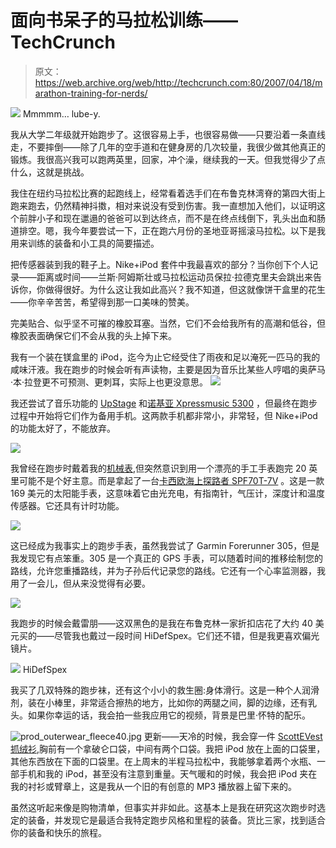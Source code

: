 # 面向书呆子的马拉松训练——TechCrunch

> 原文：<https://web.archive.org/web/http://techcrunch.com:80/2007/04/18/marathon-training-for-nerds/>

![](img/4f192f1fdc2a5d8aeb83fa6a799db02f.png)
Mmmmm… lube-y.

我从大学二年级就开始跑步了。这很容易上手，也很容易做——只要沿着一条直线走，不要摔倒——除了几年的空手道和在健身房的几次较量，我很少做其他真正的锻炼。我很高兴我可以跑两英里，回家，冲个澡，继续我的一天。但我觉得少了点什么，这就是挑战。

我住在纽约马拉松比赛的起跑线上，经常看着选手们在布鲁克林湾脊的第四大街上跑来跑去，仍然精神抖擞，相对来说没有受到伤害。我一直想加入他们，以证明这个前胖小子和现在邋遢的爸爸可以到达终点，而不是在终点线倒下，乳头出血和肠道排空。嗯，我今年要尝试一下，正在跑六月份的圣地亚哥摇滚马拉松。以下是我用来训练的装备和小工具的简要描述。

把传感器装到我的鞋子上。Nike+iPod 套件中我最喜欢的部分？当你创下个人记录——距离或时间——兰斯·阿姆斯壮或马拉松运动员保拉·拉德克里夫会跳出来告诉你，你做得很好。为什么这让我如此高兴？我不知道，但这就像饼干盒里的花生——你辛辛苦苦，希望得到那一口美味的赞美。

完美贴合、似乎坚不可摧的橡胶耳塞。当然，它们不会给我所有的高潮和低谷，但橡胶表面确保它们不会从我的头上掉下来。

我有一个装在镁盒里的 iPod，迄今为止它经受住了雨夜和足以淹死一匹马的我的咸味汗液。我在跑步的时候会听有声读物，主要是因为音乐比某些人哼唱的奥萨马·本·拉登更不可预测、更刺耳，实际上也更没意思。
![](img/d7526e3102c76b40f8774a81c85bfcf8.png)

我还尝试了音乐功能的 [UpStage](https://web.archive.org/web/20201028235846/http://crunchgear.com/2007/04/04/sprint-upstage-video-review/) 和[诺基亚 Xpressmusic 5300](https://web.archive.org/web/20201028235846/http://crunchgear.com/2007/03/03/nokia-5300-xpressmusic-hands-on/) ，但最终在跑步过程中开始将它们作为备用手机。这两款手机都非常小，非常轻，但 Nike+iPod 的功能太好了，不能放弃。

![](img/14c0cb8c786c2082daaa2d36ead57bfc.png)

我曾经在跑步时戴着我的[机械表](https://web.archive.org/web/20201028235846/http://www.wristwatchreview.com/2006/11/12/review-omega-seamaster-professional-300m-22258000-chrono-diver/#comments),但突然意识到用一个漂亮的手工手表跑完 20 英里可能不是个好主意。而是拿起了一台[卡西欧海上探路者 SPF70T-7V](https://web.archive.org/web/20201028235846/http://www.amazon.com/gp/product/B000FPX5YI/ref=dp_also-recommended_1/002-7953171-3305607?ie=UTF8&n=3367581&s=jewelry) 。这是一款 169 美元的太阳能手表，这意味着它由光充电，有指南针，气压计，深度计和温度传感器。它还具有计时功能。

![](img/88cd45d74e01494df70ce2e7d370a4cd.png)

这已经成为我事实上的跑步手表，虽然我尝试了 Garmin Forerunner 305，但是我发现它有点笨重。305 是一个真正的 GPS 手表，可以随着时间的推移绘制您的路线，允许您重播路线，并为子孙后代记录您的路线。它还有一个心率监测器，我用了一会儿，但从来没觉得有必要。

![](img/c615d73a9a7c7d457e052a8ac9760313.png)

我跑步的时候会戴雷朋——这双黑色的是我在布鲁克林一家折扣店花了大约 40 美元买的——尽管我也戴过一段时间 HiDefSpex。它们还不错，但是我更喜欢偏光镜片。

![](img/76845845585e77b170bf87a49fb83191.png)
HiDefSpex

我买了几双特殊的跑步袜，还有这个小小的救生圈:身体滑行。这是一种个人润滑剂，装在小棒里，非常适合擦热的地方，比如你的两腿之间，脚的边缘，还有乳头。如果你幸运的话，我会拍一些我应用它的视频，背景是巴里·怀特的配乐。

![prod_outerwear_fleece40.jpg](img/1abf7dfb6a16f6cf74b321e7dfc219b2.png)
更新——天冷的时候，我会穿一件 [ScottEVest 抓绒衫](https://web.archive.org/web/20201028235846/http://www.scottevest.com/v3_store/40_SeVfleece.shtml),胸前有一个拿破仑口袋，中间有两个口袋。我把 iPod 放在上面的口袋里，其他东西放在下面的口袋里。在上周末的半程马拉松中，我能够拿着两个水瓶、一部手机和我的 iPod，甚至没有注意到重量。天气暖和的时候，我会把 iPod 夹在我的衬衫或臂章上，这是我从一个旧的有创意的 MP3 播放器上留下来的。

虽然这听起来像是购物清单，但事实并非如此。这基本上是我在研究这次跑步时选定的装备，并发现它是最适合我特定跑步风格和里程的装备。货比三家，找到适合你的装备和快乐的旅程。